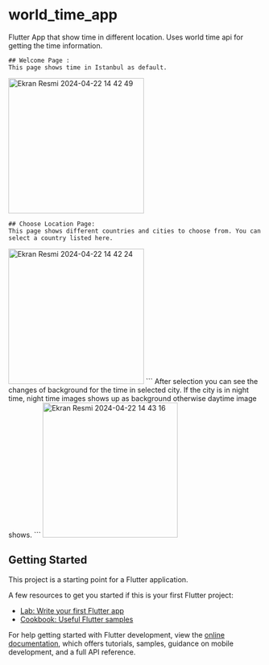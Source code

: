 # world_time_app

Flutter App that show time in different location.
Uses world time api for getting the time information.

```
## Welcome Page :
This page shows time in Istanbul as default. 
```
<img width="269" alt="Ekran Resmi 2024-04-22 14 42 49" src="https://github.com/zeynepgoksoy/world_time_app/assets/32704253/0522f2e2-cff4-4f28-b2f1-db8eba7afaa5">


```
## Choose Location Page:
This page shows different countries and cities to choose from. You can select a country listed here.
```
<img width="269" alt="Ekran Resmi 2024-04-22 14 42 24" src="https://github.com/zeynepgoksoy/world_time_app/assets/32704253/b5624434-a878-4276-9f71-1897318c1a58">
```
After selection you can see the changes of background for the time in selected city. If the city is in night time, night time images shows up as background otherwise daytime image shows.
```
<img width="268" alt="Ekran Resmi 2024-04-22 14 43 16" src="https://github.com/zeynepgoksoy/world_time_app/assets/32704253/dba01831-bdca-4b0c-9b1f-3f253dd542d7">



## Getting Started

This project is a starting point for a Flutter application.

A few resources to get you started if this is your first Flutter project:

- [Lab: Write your first Flutter app](https://docs.flutter.dev/get-started/codelab)
- [Cookbook: Useful Flutter samples](https://docs.flutter.dev/cookbook)

For help getting started with Flutter development, view the
[online documentation](https://docs.flutter.dev/), which offers tutorials,
samples, guidance on mobile development, and a full API reference.
